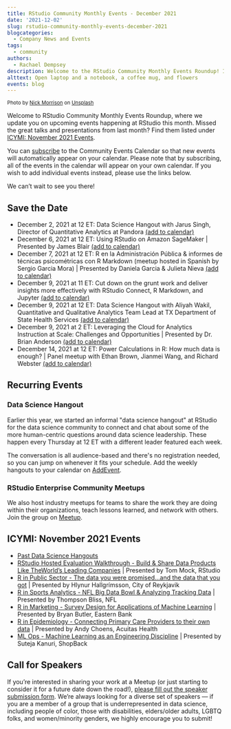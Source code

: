 ```yaml
---
title: RStudio Community Monthly Events - December 2021
date: '2021-12-02'
slug: rstudio-community-monthly-events-december-2021
blogcategories:
  - Company News and Events
tags:
  - community
authors:
  - Rachael Dempsey
description: Welcome to the RStudio Community Monthly Events Roundup! In this post, we update you on the great community events happening at RStudio.
alttext: Open laptop and a notebook, a coffee mug, and flowers
events: blog
---
```


<sup>
Photo by <a href="https://unsplash.com/@nickmorrison?utm_source=unsplash&utm_medium=referral&utm_content=creditCopyText">Nick Morrison</a> on <a href="https://unsplash.com/?utm_source=unsplash&utm_medium=referral&utm_content=creditCopyText">Unsplash</a>
</sup>

Welcome to RStudio Community Monthly Events Roundup, where we update you on upcoming events happening at RStudio this month. Missed the great talks and presentations from last month? Find them listed under [ICYMI: November 2021 Events](#icymi-november-2021-events).

You can <a href="https://www.addevent.com/calendar/wT379734" target = "_blank" rel = "noopener noreferrer">subscribe</a> to the Community Events Calendar so that new events will automatically appear on your calendar. Please note that by subscribing, all of the events in the calendar will appear on your own calendar. If you wish to add individual events instead, please use the links below.

We can’t wait to see you there!

## Save the Date

* December 2, 2021 at 12 ET: Data Science Hangout with Jarus Singh, Director of Quantitative Analytics at Pandora <a href="https://www.addevent.com/event/Qv9211919" target = "_blank">(add to calendar)</a>
* December 6, 2021 at 12 ET: Using RStudio on Amazon SageMaker | Presented by James Blair <a href="https://www.addevent.com/event/Ch9725290" target = "_blank">(add to calendar)</a>
* December 7, 2021 at 12 ET: R en la Administración Pública & informes de técnicas psicométricas con R Markdown (meetup hosted in Spanish by Sergio Garcia Mora) | Presented by Daniela Garcia & Julieta Nieva <a href="https://www.addevent.com/event/HG10141478" target = "_blank">(add to calendar)</a>
* December 9, 2021 at 11 ET: Cut down on the grunt work and deliver insights more effectively with RStudio Connect, R Markdown, and Jupyter <a href="https://www.addevent.com/event/SG10488594" target = "_blank">(add to calendar)</a>
* December 9, 2021 at 12 ET: Data Science Hangout with Aliyah Wakil, Quantitative and Qualitative Analytics Team Lead at TX Department of State Health Services <a href="https://www.addevent.com/event/Qv9211919" target = "_blank">(add to calendar)</a>
* December 9, 2021 at 2 ET: Leveraging the Cloud for Analytics Instruction at Scale: Challenges and Opportunities | Presented by Dr. Brian Anderson <a href="https://www.addevent.com/event/uj10488920" target = "_blank">(add to calendar)</a>
* December 14, 2021 at 12 ET: Power Calculations in R: How much data is enough? | Panel meetup with Ethan Brown, Jianmei Wang, and Richard Webster <a href="https://www.addevent.com/event/iq9737382" target = "_blank">(add to calendar)</a>

## Recurring Events

### Data Science Hangout

Earlier this year, we started an informal "data science hangout" at RStudio for the data science community to connect and chat about some of the more human-centric questions around data science leadership. These happen every Thursday at 12 ET with a different leader featured each week. 

The conversation is all audience-based and there's no registration needed, so you can jump on whenever it fits your schedule. Add the weekly hangouts to your calendar on <a href="https://www.addevent.com/event/Qv9211919" target = "_blank" rel = "noopener noreferrer">AddEvent</a>.

### RStudio Enterprise Community Meetups

We also host industry meetups for teams to share the work they are doing within their organizations, teach lessons learned, and network with others. Join the group on <a href="https://www.meetup.com/RStudio-Enterprise-Community-Meetup/" target = "_blank" rel = "noopener noreferrer">Meetup</a>.

## ICYMI: November 2021 Events

* <a href="https://www.youtube.com/playlist?list=PL9HYL-VRX0oTu3bUoyYknD-vpR7Uq6bsR" target = "_blank">Past Data Science Hangouts</a>
* <a href="https://www.youtube.com/watch?v=_XNKSEQTo30" target = "_blank">RStudio Hosted Evaluation Walkthrough - Build & Share Data Products Like TheWorld’s Leading Companies</a> | Presented by Tom Mock, RStudio
* <a href="https://www.youtube.com/watch?v=e2h-BVgY4VA" target = "_blank">R in Public Sector - The data you were promised...and the data that you got</a> | Presented by Hlynur Hallgrímsson, City of Reykjavik
* <a href="https://www.youtube.com/watch?v=FggD93l7NmA" target = "_blank">R in Sports Analytics - NFL Big Data Bowl & Analyzing Tracking Data</a> | Presented by Thompson Bliss, NFL
* <a href="https://www.youtube.com/watch?v=4Gt1VIP07nc" target = "_blank">R in Marketing - Survey Design for Applications of Machine Learning</a> | Presented by Bryan Butler, Eastern Bank
* <a href="https://www.youtube.com/watch?v=-zhTXiiCj58" target = "_blank">R in Epidemiology - Connecting Primary Care Providers to their own data</a> | Presented by Andy Choens, Acuitas Health
* <a href="https://www.youtube.com/watch?v=PSiAwbRmYaA" target = "_blank">ML Ops - Machine Learning as an Engineering Discipline</a> | Presented by  Suteja Kanuri, ShopBack

## Call for Speakers

If you’re interested in sharing your work at a Meetup (or just starting to consider it for a future date down the road!), <a href="https://forms.gle/EtXMpSoTfhpGopiS8" target = "_blank" rel = "noopener noreferrer">please fill out the speaker submission form</a>. We’re always looking for a diverse set of speakers — if you are a member of a group that is underrepresented in data science, including people of color, those with disabilities, elders/older adults, LGBTQ folks, and women/minority genders, we highly encourage you to submit!
